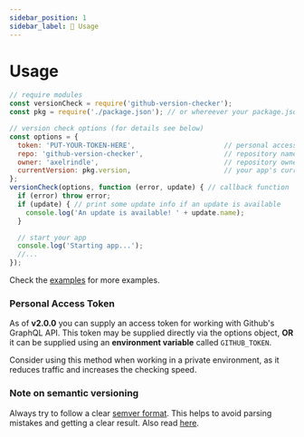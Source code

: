 ```yaml
---
sidebar_position: 1
sidebar_label: 🎈 Usage
---
```


# Usage

```javascript
// require modules
const versionCheck = require('github-version-checker');
const pkg = require('./package.json'); // or whereever your package.json lies

// version check options (for details see below)
const options = {
  token: 'PUT-YOUR-TOKEN-HERE',                      // personal access token (can be omitted to use the v3 api)
  repo: 'github-version-checker',                    // repository name
  owner: 'axelrindle',                               // repository owner
  currentVersion: pkg.version,                       // your app's current version
};
versionCheck(options, function (error, update) { // callback function
  if (error) throw error;
  if (update) { // print some update info if an update is available
    console.log('An update is available! ' + update.name);
  }

  // start your app
  console.log('Starting app...');
  //...
});
```
Check the [examples](/docs/examples/) for more examples.

### Personal Access Token

As of **v2.0.0** you can supply an access token for working with Github's GraphQL API. This token may be supplied directly via the options object, **OR** it can be supplied using an **environment variable** called `GITHUB_TOKEN`.

Consider using this method when working in a private environment, as it reduces traffic and increases the checking speed.

### Note on semantic versioning

Always try to follow a clear [semver format](http://semver.org/). This helps to avoid parsing mistakes and getting a clear result. Also read [here](https://github.com/npm/node-semver#versions).
